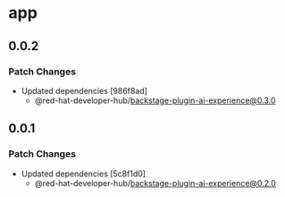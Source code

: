 # app

## 0.0.2

### Patch Changes

- Updated dependencies [986f8ad]
  - @red-hat-developer-hub/backstage-plugin-ai-experience@0.3.0

## 0.0.1

### Patch Changes

- Updated dependencies [5c8f1d0]
  - @red-hat-developer-hub/backstage-plugin-ai-experience@0.2.0
